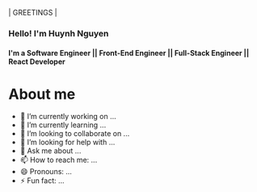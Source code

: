 |                                                                       GREETINGS                                                                                                |
### Hello! I'm Huynh Nguyen
#### I'm a Software Engineer || Front-End Engineer || Full-Stack Engineer || React Developer


# About me


- 🔭 I’m currently working on ...
- 🌱 I’m currently learning ...
- 👯 I’m looking to collaborate on ...
- 🤔 I’m looking for help with ...
- 💬 Ask me about ...
- 📫 How to reach me: ...
- 😄 Pronouns: ...
- ⚡ Fun fact: ...


